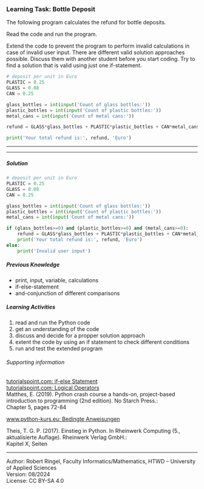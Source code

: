 ### Learning Task: Bottle Deposit

The following program calculates the refund for bottle deposits.  

Read the code and run the program.

Extend the code to prevent the program to perform invalid calculations in case of invalid user input.
There are different valid solution approaches possible. Discuss them with another student before you start coding.
Try to find a solution that is valid using just one if-statement.

``` python
# deposit per unit in Euro
PLASTIC = 0.25
GLASS = 0.08
CAN = 0.25

glass_bottles = int(input('Count of glass bottles:'))
plastic_bottles = int(input('Count of plastic bottles:'))
metal_cans = int(input('Count of metal cans:'))

refund = GLASS*glass_bottles + PLASTIC*plastic_bottles + CAN*metal_cans

print('Your total refund is:', refund, 'Euro')
```

---------------------------------------
---------------------------------------

##### Solution

``` python
# deposit per unit in Euro
PLASTIC = 0.25
GLASS = 0.08
CAN = 0.25

glass_bottles = int(input('Count of glass bottles:'))
plastic_bottles = int(input('Count of plastic bottles:'))
metal_cans = int(input('Count of metal cans:'))

if (glass_bottles>=0) and (plastic_bottles>=0) and (metal_cans>=0):
	refund = GLASS*glass_bottles + PLASTIC*plastic_bottles + CAN*metal_cans
	print('Your total refund is:', refund, 'Euro')
else:
	print('Invalid user input')
```



##### Previous Knowledge

- print, input, variable, calculations
- if-else-statement
- and-conjunction of different comparisons
  
##### Learning Activities

1) read and run the Python code
2) get an understanding of the code
3) discuss and decide for a propper solution approach
4) extent the code by using an if statement to check different conditions
5) run and test the extended program


###### Supporting information

[tutorialspoint.com: if-else Statement](https://www.tutorialspoint.com/python/python_if_else.htm)  
[tutorialspoint.com: Logical Operators](https://www.tutorialspoint.com/python/python_logical_operators.htm)  
Matthes, E. (2019). Python crash course a hands-on, project-based introduction to programming (2nd edition). No Starch Press.:  
Chapter 5, pages 72-84  

[www.python-kurs.eu: Bedingte Anweisungen](https://python-kurs.eu/python3_bedingte_anweisungen.php)

Theis, T. G. P. (2017). Einstieg in Python. In Rheinwerk Computing (5., aktualisierte Auflage). Rheinwerk Verlag GmbH.:   
Kapitel X, Seiten 

----
[//]: # "Learning objective: Test and branch using if-else in combination with and-conjunction"
[//]: # "Topic: Controlling program execution"
[//]: # "Complexity: 2 - standard"
[//]: # "Task type: complition task"

Author: Robert Ringel, Faculty Informatics/Mathematics, HTWD – University of Applied Sciences  
Version: 08/2024            
License: CC BY-SA 4.0
